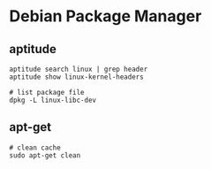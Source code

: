 # Debian Package Manager

## aptitude

    aptitude search linux | grep header
    aptitude show linux-kernel-headers

    # list package file
    dpkg -L linux-libc-dev
    
## apt-get

    # clean cache
    sudo apt-get clean